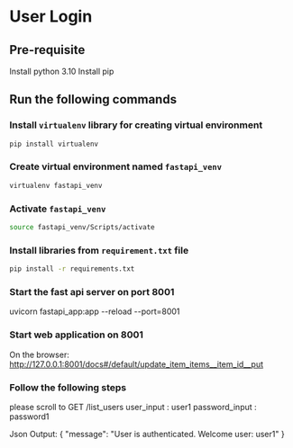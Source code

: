# User Login

## Pre-requisite 
Install python 3.10
Install pip

## Run the following commands
### Install `virtualenv` library  for creating virtual environment
```bash
pip install virtualenv
```

### Create virtual environment named `fastapi_venv`
```bash
virtualenv fastapi_venv
```

### Activate `fastapi_venv`
```bash
source fastapi_venv/Scripts/activate
```
### Install libraries from `requirement.txt` file
```bash
pip install -r requirements.txt
```

### Start the fast api server on port 8001
uvicorn fastapi_app:app --reload --port=8001

### Start web application on 8001
On the browser:
http://127.0.0.1:8001/docs#/default/update_item_items__item_id__put

### Follow the following steps
please scroll to GET /list_users
user_input : user1
password_input : password1

Json Output: {
  "message": "User is authenticated. Welcome user: user1"
  }
